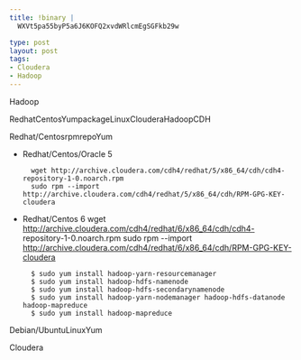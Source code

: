 ```yaml
--- 
title: !binary |
  WXVt5pa55byP5a6J6KOFQ2xvdWRlcmEgSGFkb29w

type: post
layout: post
tags: 
- Cloudera
- Hadoop
---
```


Hadoop

RedhatCentosYumpackageLinuxClouderaHadoopCDH

Redhat/CentosrpmrepoYum

+ Redhat/Centos/Oracle 5

		wget http://archive.cloudera.com/cdh4/redhat/5/x86_64/cdh/cdh4-repository-1-0.noarch.rpm
		sudo rpm --import http://archive.cloudera.com/cdh4/redhat/5/x86_64/cdh/RPM-GPG-KEY-cloudera

+ Redhat/Centos 6
		wget http://archive.cloudera.com/cdh4/redhat/6/x86_64/cdh/cdh4-			repository-1-0.noarch.rpm
		sudo rpm --import http://archive.cloudera.com/cdh4/redhat/6/x86_64/cdh/RPM-GPG-KEY-cloudera



		$ sudo yum install hadoop-yarn-resourcemanager
		$ sudo yum install hadoop-hdfs-namenode
		$ sudo yum install hadoop-hdfs-secondarynamenode
		$ sudo yum install hadoop-yarn-nodemanager hadoop-hdfs-datanode hadoop-mapreduce
		$ sudo yum install hadoop-mapreduce

Debian/UbuntuLinuxYum

Cloudera


